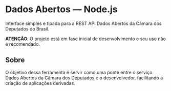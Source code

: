 # Dados Abertos — Node.js
Interface simples e tipada para a REST API Dados Abertos da Câmara dos Deputados do Brasil.

**ATENÇÃO**: O projeto está em fase inicial de desenvolvimento e seu uso não é recomendado.

## Sobre
O objetivo dessa ferramenta é servir como uma ponte entre o serviço Dados Abertos da Câmara dos Deputados e o desenvolvedor, facilitando a criação de aplicações derivadas.
